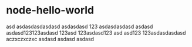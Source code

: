 # node-hello-world
asd
asdasdasdasdasd
asdasdasd
123
asdasdasdasd
asdasd
asdasd123123asdasd
123asd
123asdasd123
asd
asd123
123asdasdasdasd
aczxczxczxc
asdasd
asdasd
asdasd
